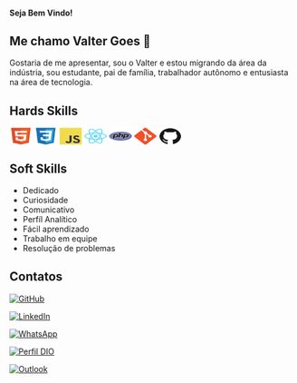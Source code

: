 
#### Seja Bem Vindo! 

## Me chamo Valter Goes  👋

Gostaria de me apresentar, sou o Valter e estou migrando da área da indústria, sou estudante, pai de família, trabalhador autônomo e entusiasta na área de tecnologia.

## Hards Skills
<div style="display: inline_block">
 <img align="center" alt="HTML" height="30" width="40" src="https://raw.githubusercontent.com/devicons/devicon/master/icons/html5/html5-original.svg">
 <img align="center" alt="CSS" height="30" width="40" src="https://raw.githubusercontent.com/devicons/devicon/master/icons/css3/css3-original.svg">
 <img align="center" alt="JS" height="30" width="40" src="https://raw.githubusercontent.com/devicons/devicon/master/icons/javascript/javascript-original.svg">
 <img align="center" alt="REACT" height="30" width="40" src="https://raw.githubusercontent.com/devicons/devicon/master/icons/react/react-original.svg">
 <img align="center" alt="PHP" height="30" width="40" src="https://raw.githubusercontent.com/devicons/devicon/master/icons/php/php-original.svg">
 <img align="center" alt="GIT" height="30" width="40" src="https://raw.githubusercontent.com/devicons/devicon/master/icons/git/git-original.svg">
 <img align="center" alt="GITHUB" height="30" width="40" src="https://raw.githubusercontent.com/devicons/devicon/master/icons/github/github-original.svg"> 
<div>

## Soft Skills

- Dedicado
- Curiosidade
- Comunicativo
- Perfíl Analítico
- Fácil aprendizado
- Trabalho em equipe
- Resolução de problemas

## Contatos

[![GitHub](https://img.shields.io/badge/GitHub-100000?style=for-the-badge&logo=github&logoColor=white)](https://github.com/ValterGoes)

[![LinkedIn](https://img.shields.io/badge/LinkedIn-0077B5?style=for-the-badge&logo=linkedin&logoColor=white)](https://www.linkedin.com/in/valtergoes/in)

[![WhatsApp](https://img.shields.io/badge/WhatsApp-25D366?style=for-the-badge&logo=whatsapp&logoColor=white)](https://wa.me/55+51+999361247)

[![Perfil DIO](https://img.shields.io/badge/-Meu%20Perfil%20na%20DIO-231211?style=for-the-badge)](https://www.dio.me/users/valtergoes_37822)

[![Outlook](https://img.shields.io/badge/Microsoft_Outlook-0078D4?style=for-the-badge&logo=microsoft-outlook&logoColor=white)](mailto:valtergoes@outlook.com)
